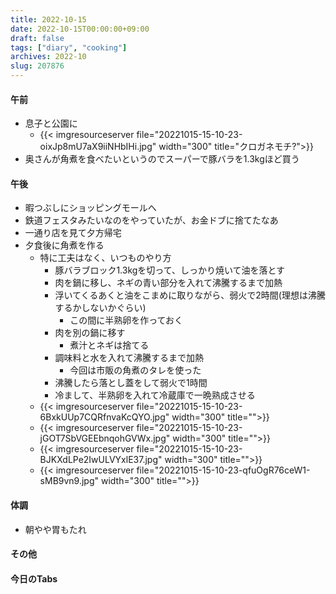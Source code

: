 ```yaml
---
title: 2022-10-15
date: 2022-10-15T00:00:00+09:00
draft: false
tags: ["diary", "cooking"]
archives: 2022-10
slug: 207876
---
```

#### 午前
- 息子と公園に
  - {{< imgresourceserver file="20221015-15-10-23-oixJp8mU7aX9iiNHbIHi.jpg" width="300" title="クロガネモチ?">}}
- 奥さんが角煮を食べたいというのでスーパーで豚バラを1.3kgほど買う
#### 午後
- 暇つぶしにショッピングモールへ
- 鉄道フェスタみたいなのをやっていたが、お金ドブに捨てたなあ
- 一通り店を見て夕方帰宅
- 夕食後に角煮を作る
  - 特に工夫はなく、いつものやり方
    - 豚バラブロック1.3kgを切って、しっかり焼いて油を落とす
    - 肉を鍋に移し、ネギの青い部分を入れて沸騰するまで加熱
    - 浮いてくるあくと油をこまめに取りながら、弱火で2時間(理想は沸騰するかしないかぐらい)
      - この間に半熟卵を作っておく
    - 肉を別の鍋に移す
      - 煮汁とネギは捨てる
    - 調味料と水を入れて沸騰するまで加熱
      - 今回は市販の角煮のタレを使った
    - 沸騰したら落とし蓋をして弱火で1時間
    - 冷まして、半熟卵を入れて冷蔵庫で一晩熟成させる
  - {{< imgresourceserver file="20221015-15-10-23-6BxkUUp7CQRfnvaKcQYO.jpg" width="300" title="">}}
  - {{< imgresourceserver file="20221015-15-10-23-jGOT7SbVGEEbnqohGVWx.jpg" width="300" title="">}}
  - {{< imgresourceserver file="20221015-15-10-23-BJKXdLPe2IwULVYxlE37.jpg" width="300" title="">}}
  - {{< imgresourceserver file="20221015-15-10-23-qfuOgR76ceW1-sMB9vn9.jpg" width="300" title="">}}
#### 体調
- 朝やや胃もたれ
#### その他
#### 今日のTabs